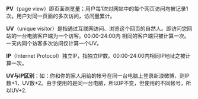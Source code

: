 **PV**（page view）即页面浏览量；用户每1次对网站中的每个网页访问均被记录1次。用户对同一页面的多次访问，访问量累计。

**UV**（unique visitor）是指通过互联网访问、浏览这个网页的自然人。即访问您网站的一台电脑客户端为一个访客。00:00-24:00内 相同的客户端只被计算一次。一天内同个访客多次访问仅计算一个UV。

**IP**（Internet Protocol）独立IP，指独立IP数。00:00-24:00内相同IP地址之被计算一次。

**UV与IP区别**：如：你和你的家人用给的帐号在同一台电脑上登录新浪微博，则IP数+1，UV数+2。由于使用的是同一台电脑，所以IP不变，但使用的不同帐号，所以UV+2.
